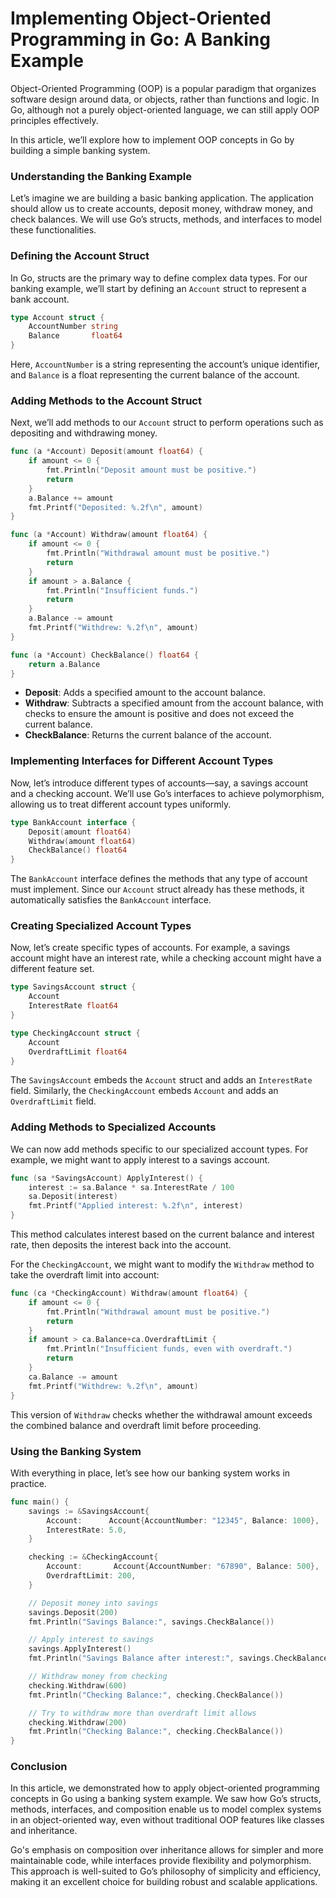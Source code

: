 # Implementing Object-Oriented Programming in Go: A Banking Example

Object-Oriented Programming (OOP) is a popular paradigm that organizes software design around data, or objects, rather than functions and logic. In Go, although not a purely object-oriented language, we can still apply OOP principles effectively. 

In this article, we’ll explore how to implement OOP concepts in Go by building a simple banking system.

### Understanding the Banking Example

Let’s imagine we are building a basic banking application. The application should allow us to create accounts, deposit money, withdraw money, and check balances. We will use Go’s structs, methods, and interfaces to model these functionalities.

### Defining the Account Struct

In Go, structs are the primary way to define complex data types. For our banking example, we’ll start by defining an `Account` struct to represent a bank account.

```go
type Account struct {
    AccountNumber string
    Balance       float64
}
```

Here, `AccountNumber` is a string representing the account’s unique identifier, and `Balance` is a float representing the current balance of the account.

### Adding Methods to the Account Struct

Next, we’ll add methods to our `Account` struct to perform operations such as depositing and withdrawing money.

```go
func (a *Account) Deposit(amount float64) {
    if amount <= 0 {
        fmt.Println("Deposit amount must be positive.")
        return
    }
    a.Balance += amount
    fmt.Printf("Deposited: %.2f\n", amount)
}

func (a *Account) Withdraw(amount float64) {
    if amount <= 0 {
        fmt.Println("Withdrawal amount must be positive.")
        return
    }
    if amount > a.Balance {
        fmt.Println("Insufficient funds.")
        return
    }
    a.Balance -= amount
    fmt.Printf("Withdrew: %.2f\n", amount)
}

func (a *Account) CheckBalance() float64 {
    return a.Balance
}
```

- **Deposit**: Adds a specified amount to the account balance.
- **Withdraw**: Subtracts a specified amount from the account balance, with checks to ensure the amount is positive and does not exceed the current balance.
- **CheckBalance**: Returns the current balance of the account.

### Implementing Interfaces for Different Account Types

Now, let’s introduce different types of accounts—say, a savings account and a checking account. We’ll use Go’s interfaces to achieve polymorphism, allowing us to treat different account types uniformly.

```go
type BankAccount interface {
    Deposit(amount float64)
    Withdraw(amount float64)
    CheckBalance() float64
}
```

The `BankAccount` interface defines the methods that any type of account must implement. Since our `Account` struct already has these methods, it automatically satisfies the `BankAccount` interface.

### Creating Specialized Account Types

Now, let’s create specific types of accounts. For example, a savings account might have an interest rate, while a checking account might have a different feature set.

```go
type SavingsAccount struct {
    Account
    InterestRate float64
}

type CheckingAccount struct {
    Account
    OverdraftLimit float64
}
```

The `SavingsAccount` embeds the `Account` struct and adds an `InterestRate` field. Similarly, the `CheckingAccount` embeds `Account` and adds an `OverdraftLimit` field.

### Adding Methods to Specialized Accounts

We can now add methods specific to our specialized account types. For example, we might want to apply interest to a savings account.

```go
func (sa *SavingsAccount) ApplyInterest() {
    interest := sa.Balance * sa.InterestRate / 100
    sa.Deposit(interest)
    fmt.Printf("Applied interest: %.2f\n", interest)
}
```

This method calculates interest based on the current balance and interest rate, then deposits the interest back into the account.

For the `CheckingAccount`, we might want to modify the `Withdraw` method to take the overdraft limit into account:

```go
func (ca *CheckingAccount) Withdraw(amount float64) {
    if amount <= 0 {
        fmt.Println("Withdrawal amount must be positive.")
        return
    }
    if amount > ca.Balance+ca.OverdraftLimit {
        fmt.Println("Insufficient funds, even with overdraft.")
        return
    }
    ca.Balance -= amount
    fmt.Printf("Withdrew: %.2f\n", amount)
}
```

This version of `Withdraw` checks whether the withdrawal amount exceeds the combined balance and overdraft limit before proceeding.

### Using the Banking System

With everything in place, let’s see how our banking system works in practice.

```go
func main() {
    savings := &SavingsAccount{
        Account:      Account{AccountNumber: "12345", Balance: 1000},
        InterestRate: 5.0,
    }

    checking := &CheckingAccount{
        Account:       Account{AccountNumber: "67890", Balance: 500},
        OverdraftLimit: 200,
    }

    // Deposit money into savings
    savings.Deposit(200)
    fmt.Println("Savings Balance:", savings.CheckBalance())

    // Apply interest to savings
    savings.ApplyInterest()
    fmt.Println("Savings Balance after interest:", savings.CheckBalance())

    // Withdraw money from checking
    checking.Withdraw(600)
    fmt.Println("Checking Balance:", checking.CheckBalance())

    // Try to withdraw more than overdraft limit allows
    checking.Withdraw(200)
    fmt.Println("Checking Balance:", checking.CheckBalance())
}
```

### Conclusion

In this article, we demonstrated how to apply object-oriented programming concepts in Go using a banking system example. We saw how Go’s structs, methods, interfaces, and composition enable us to model complex systems in an object-oriented way, even without traditional OOP features like classes and inheritance.

Go's emphasis on composition over inheritance allows for simpler and more maintainable code, while interfaces provide flexibility and polymorphism. This approach is well-suited to Go’s philosophy of simplicity and efficiency, making it an excellent choice for building robust and scalable applications.